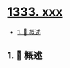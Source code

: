 # [1333. xxx](https://github.com/Tdahuyou/TNotes.leetcode/tree/main/notes/1333.%20xxx)

<!-- region:toc -->

- [1. 📝 概述](#1--概述)

<!-- endregion:toc -->

## 1. 📝 概述
